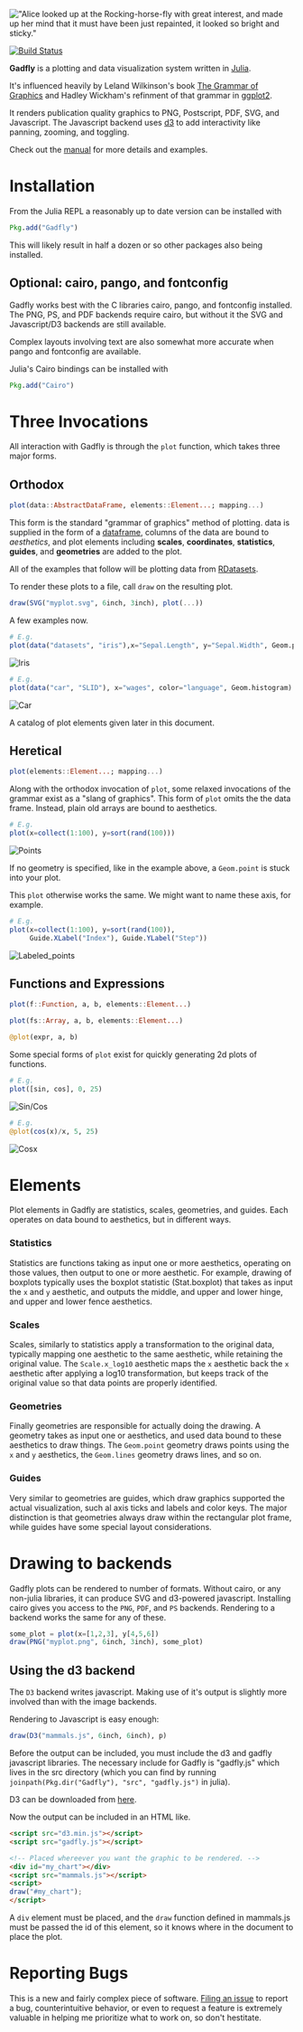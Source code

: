 !["Alice looked up at the Rocking-horse-fly with great interest, and made up her
mind that it must have been just repainted, it looked so bright and sticky."](http://dcjones.github.com/Gadfly.jl/rockinghorsefly.png)

[![Build Status](https://api.travis-ci.org/dcjones/Gadfly.jl.png)](https://travis-ci.org/dcjones/Gadfly.jl)

**Gadfly** is a plotting and data visualization system written in
[Julia](http://julialang.org/).

It's influenced heavily by Leland Wilkinson's book
[The Grammar of Graphics](http://www.cs.uic.edu/~wilkinson/TheGrammarOfGraphics/GOG.html)
and Hadley Wickham's refinment of that grammar in
[ggplot2](http://ggplot2.org/).

It renders publication quality graphics to PNG, Postscript, PDF, SVG, and
Javascript. The Javascript backend uses [d3](http://d3js.org/) to add
interactivity like panning, zooming, and toggling.

Check out the [manual](http://dcjones.github.io/Gadfly.jl) for more details and
examples.

# Installation

From the Julia REPL a reasonably up to date version can be installed with

```julia
Pkg.add("Gadfly")
```

This will likely result in half a dozen or so other packages also being
installed.

## Optional: cairo, pango, and fontconfig

Gadfly works best with the C libraries cairo, pango, and fontconfig installed.
The PNG, PS, and PDF backends require cairo, but without it the SVG and
Javascript/D3 backends are still available.

Complex layouts involving text are also somewhat more accurate when pango and
fontconfig are available.

Julia's Cairo bindings can be installed with

```julia
Pkg.add("Cairo")
```

# Three Invocations

All interaction with Gadfly is through the `plot` function, which takes three
major forms.


## Orthodox

```julia
plot(data::AbstractDataFrame, elements::Element...; mapping...)
```

This form is the standard "grammar of graphics" method of plotting. data is
supplied in the form of a
[dataframe](https://github.com/juliastats/dataframes.jl), columns of the data
are bound to *aesthetics*, and plot elements including **scales**,
**coordinates**, **statistics**, **guides**, and **geometries** are added to the
plot.

All of the examples that follow will be plotting data from
[RDatasets](https://github.com/johnmyleswhite/RDatasets.jl).

To render these plots to a file, call `draw` on the resulting plot.

```julia
draw(SVG("myplot.svg", 6inch, 3inch), plot(...))
```

A few examples now.


```julia
# E.g.
plot(data("datasets", "iris"),x="Sepal.Length", y="Sepal.Width", Geom.point)
```

![Iris](http://homes.cs.washington.edu/~dcjones/gadfly/iris.svg)

```julia
# E.g.
plot(data("car", "SLID"), x="wages", color="language", Geom.histogram)
```

![Car](http://homes.cs.washington.edu/~dcjones/gadfly/car.svg)

A catalog of plot elements given later in this document.


## Heretical

```julia
plot(elements::Element...; mapping...)
```

Along with the orthodox invocation of `plot`, some relaxed invocations of the
grammar exist as a "slang of graphics". This form of `plot` omits the the data
frame. Instead, plain old arrays are bound to aesthetics.

```julia
# E.g.
plot(x=collect(1:100), y=sort(rand(100)))
```

![Points](http://homes.cs.washington.edu/~dcjones/gadfly/points.svg)

If no geometry is specified, like in the example above, a `Geom.point` is stuck
into your plot.

This `plot` otherwise works the same. We might want to name these axis, for
example.

```julia
# E.g.
plot(x=collect(1:100), y=sort(rand(100)),
     Guide.XLabel("Index"), Guide.YLabel("Step"))
```

![Labeled_points](http://homes.cs.washington.edu/~dcjones/gadfly/labeled_points.svg)


## Functions and Expressions

```julia
plot(f::Function, a, b, elements::Element...)

plot(fs::Array, a, b, elements::Element...)

@plot(expr, a, b)
```

Some special forms of `plot` exist for quickly generating 2d plots of functions.

```julia
# E.g.
plot([sin, cos], 0, 25)
```

![Sin/Cos](http://homes.cs.washington.edu/~dcjones/gadfly/sin_cos.svg)

```julia
# E.g.
@plot(cos(x)/x, 5, 25)
```

![Cosx](http://homes.cs.washington.edu/~dcjones/gadfly/cosx.svg)

# Elements

Plot elements in Gadfly are statistics, scales, geometries, and guides. Each
operates on data bound to aesthetics, but in different ways.

### Statistics

Statistics are functions taking as input one or more aesthetics, operating on
those values, then output to one or more aesthetic. For example, drawing of
boxplots typically uses the boxplot statistic (Stat.boxplot) that takes as input
the `x` and `y` aesthetic, and outputs the middle, and upper and lower hinge,
and upper and lower fence aesthetics.

### Scales

Scales, similarly to statistics apply a transformation to the original data,
typically mapping one aesthetic to the same aesthetic, while retaining the
original value. The `Scale.x_log10` aesthetic maps the `x` aesthetic back the
`x` aesthetic after applying a log10 transformation, but keeps track of the
original value so that data points are properly identified.

### Geometries

Finally geometries are responsible for actually doing the drawing. A geometry
takes as input one or aesthetics, and used data bound to these aesthetics to
draw things. The `Geom.point` geometry draws points using the `x` and `y`
aesthetics, the `Geom.lines` geometry draws lines, and so on.

### Guides

Very similar to geometries are guides, which draw graphics supported the actual
visualization, such al axis ticks and labels and color keys. The major
distinction is that geometries always draw within the rectangular plot frame,
while guides have some special layout considerations.

# Drawing to backends

Gadfly plots can be rendered to number of formats. Without cairo, or any
non-julia libraries, it can produce SVG and d3-powered javascript. Installing
cairo gives you access to the `PNG`, `PDF`, and `PS` backends. Rendering to a
backend works the same for any of these.

```julia
some_plot = plot(x=[1,2,3], y[4,5,6])
draw(PNG("myplot.png", 6inch, 3inch), some_plot)
```

## Using the d3 backend

The `D3` backend writes javascript. Making use of it's output is slightly more
involved than with the image backends.

Rendering to Javascript is easy enough:

```julia
draw(D3("mammals.js", 6inch, 6inch), p)
```

Before the output can be included, you must include the d3 and gadfly javascript
libraries. The necessary include for Gadfly is "gadfly.js" which lives in the
src directory (which you can find by running `joinpath(Pkg.dir("Gadfly"), "src",
"gadfly.js")` in julia).

D3 can be downloaded from [here](http://d3js.org/d3.v3.zip).

Now the output can be included in an HTML like.

```html
<script src="d3.min.js"></script>
<script src="gadfly.js"></script>

<!-- Placed whereever you want the graphic to be rendered. -->
<div id="my_chart"></div>
<script src="mammals.js"></script>
<script>
draw("#my_chart");
</script>
```

A `div` element must be placed, and the `draw` function defined in mammals.js
must be passed the id of this element, so it knows where in the document to
place the plot.

# Reporting Bugs

This is a new and fairly complex piece of software. [Filing an
issue](https://github.com/dcjones/Gadfly.jl/issues/new) to report a bug,
counterintuitive behavior, or even to request a feature is extremely valuable in
helping me prioritize what to work on, so don't hestitate.


